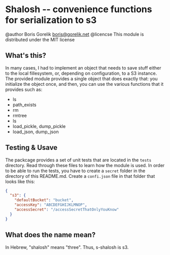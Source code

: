 # Shalosh -- convenience functions for serialization to s3

@author Boris Gorelik boris@gorelik.net
@licencse This module is distributed under the MIT license


## What's this?

In many cases, I had to implement an object that needs to save stuff either 
to the local fillesystem, or, depending on configuration, to a S3 instance. The provided
module provides a single object that does exactly that: you initialize the object once, and 
then, you can use the various functions that it provides such as:
* ls
* path_exists
* rm
* rmtree
* ls
* load_pickle, dump_pickle
* load_json, dump_json


## Testing & Usave

The packcage provides a set of unit tests that are located 
in the `tests` directory. Read through these files to learn how the 
module is used. In order to be able to run the tests, you have to create a
`secret` folder in the directory of this README.md. Create a `confi.json` file in that
folder that looks like this:


```json
{
  "s3": {
    "defaultBucket": "bucket",
    "accessKey": "ABCDEFGHIJKLMNOP",
    "accessSecret": "/accessSecretThatOnlyYouKnow"
  }
}
```

## What does the name mean?
In Hebrew, "shalosh" means "three". Thus, s-shalosh is s3. 